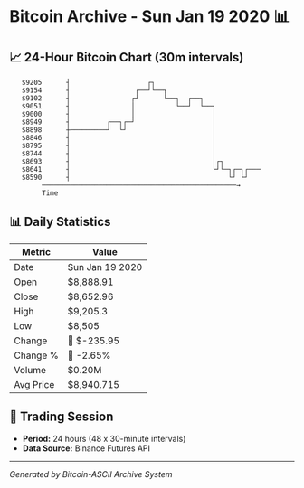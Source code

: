 # Bitcoin Archive - Sun Jan 19 2020 📊

## 📈 24-Hour Bitcoin Chart (30m intervals)

```
   $9205      ┤                   ┌┐                           
   $9154      ┤                ┌──┘└──┐                        
   $9102      ┤               ┌┘      └──┐  ┌──┐               
   $9051      ┤               │          └──┘  └──┐            
   $9000      ┤               │                   │            
   $8949      ┤         ┌──┐┌─┘                   │            
   $8898      ┼─────────┘  └┘                     │            
   $8846      ┤                                   │            
   $8795      ┤                                   │            
   $8744      ┤                                   │            
   $8693      ┤                                   │┌┐          
   $8641      ┤                                   └┘└─┐┌─┐┌─── 
   $8590      ┤                                       └┘ └┘    
        ────────────────────────────────────────────────→
        Time
```

## 📊 Daily Statistics

| Metric | Value |
|--------|-------|
| Date | Sun Jan 19 2020 |
| Open | $8,888.91 |
| Close | $8,652.96 |
| High | $9,205.3 |
| Low | $8,505 |
| Change | 🔴 $-235.95 |
| Change % | 🔴 -2.65% |
| Volume | $0.20M |
| Avg Price | $8,940.715 |

## 📅 Trading Session

- **Period:** 24 hours (48 x 30-minute intervals)
- **Data Source:** Binance Futures API

---
*Generated by Bitcoin-ASCII Archive System*
